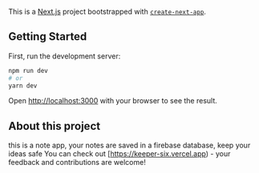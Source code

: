 This is a [Next.js](https://nextjs.org/) project bootstrapped with [`create-next-app`](https://github.com/vercel/next.js/tree/canary/packages/create-next-app).

## Getting Started

First, run the development server:

```bash
npm run dev
# or
yarn dev
```

Open [http://localhost:3000](http://localhost:3000) with your browser to see the result.


## About this project

this is a note app, your notes are saved in a firebase database, keep your ideas safe
You can check out [https://keeper-six.vercel.app) - your feedback and contributions are welcome!


